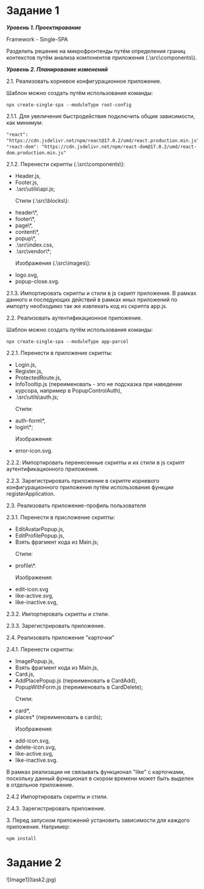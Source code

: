 <h1>Задание 1</h1>
<i><b>Уровень 1. Проектирование</b></i><p/>
Framework - Single-SPA<p/>
Разделить решение на микрофронтенды путём определения границ контекстов путём анализа компонентов приложения (.\src\components\).

<i><b>Уровень 2. Планирование изменений</b></i><p/>
2.1. Реализовать корневое конфигурационное приложение.<p/>
Шаблон можно создать путём использования команды: 

    npx create-single-spa --moduleType root-config
2.1.1. Для увеличения быстродействия подключить общие зависимости, как минимум:<p/>

    "react": "https://cdn.jsdelivr.net/npm/react@17.0.2/umd/react.production.min.js",
    "react-dom": "https://cdn.jsdelivr.net/npm/react-dom@17.0.2/umd/react-dom.production.min.js"
2.1.2. Перенести скрипты (.\src\components\\): 
- Header.js,
- Footer.js,
- .\src\utils\api.js;<p/>
Стили (.\src\blocks\\):
- header\\*,
- footer\\*,
- page\\*,
- content\\*,
- popup\\*,
- .\src\index.css,
- .\src\vendor\\*;<p/>
Изображения (.\src\images\\):
- logo.svg,
- popup-close.svg.<p/>

2.1.3. Импортировать скрипты и стили в js скрипт приложения. В рамках данного и последующих действий в рамках иных приложений по импорту необходимо так же извлекать код из скрипта app.js.<p/>
2.2. Реализовать аутентификационное приложение.<p/>
Шаблон можно создать путём использования команды:

    npx create-single-spa --moduleType app-parcel
2.2.1. Перенести в приложение скрипты: 
- Login.js,
- Register.js,
- ProtectedRoute.js,
- InfoTooltip.js (переименовать - это не подсказка при наведении курсора, например в PopupControlAuth),
- .\src\utils\auth.js;<p/>
Стили:
- auth-form\\*, 
- login\\*;<p/>
Изображения:
- error-icon.svg.<p/>

2.2.2. Импортировать перенесенные скрипты и их стили в js скрипт аутентификационного приложения.<p/>
2.2.3. Зарегистрировать приложение в скрипте корневого конфигурационного приложения путём использования функции registerApplication.<p/>
2.3. Реализовать приложение-профиль пользователя<p/>
2.3.1. Перенести в присложение скрипты:
- EditAvatarPopup.js,
- EditProfilePopup.js,
- Взять фрагмент кода из Main.js;<p/>
Стили:
- profile\\*.<p/>
Изображения:
- edit-icon.svg
- like-active.svg,
- like-inactive.svg,<p/>
  
2.3.2. Импортировать скрипты и стили.<p/>
2.3.3. Зарегистрировать приложение.<p/>
2.4. Реализовать приложение "карточки"<p/>
2.4.1. Перенести скрипты:
- ImagePopup.js,
- Взять фрагмент кода из Main.js,
- Card.js,
- AddPlacePopup.js (переименовать в CardAdd),
- PopupWithForm.js (переименовать в CardDelete);<p/>
Стили:
- card\*,
- places\* (переименовать в cards);<p/>
Изображения:
- add-icon.svg,
- delete-icon.svg,
- like-active.svg,
- like-inactive.svg.<p/>
 
В рамках реализации не связывать функционал "like" с карточками, поскольку данный функционал в скором времени может быть выделен в отдельное приложение.<p/>
2.4.2 Импортировать скрипты и стили.<p/>
2.4.3. Зарегистрировать приложение.<p/>
3. Перед запуском приложений установить зависимости для каждого приложения. Например:

    npm install
<h1>Задание 2</h1>
![Image1](task2.jpg)
